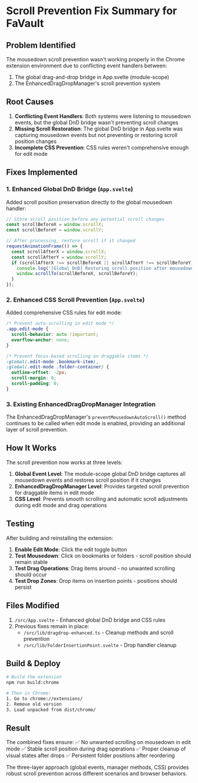 # Scroll Prevention Fix Summary for FaVault

## Problem Identified

The mousedown scroll prevention wasn't working properly in the Chrome extension environment due to conflicting event handlers between:
1. The global drag-and-drop bridge in App.svelte (module-scope)
2. The EnhancedDragDropManager's scroll prevention system

## Root Causes

1. **Conflicting Event Handlers**: Both systems were listening to mousedown events, but the global DnD bridge wasn't preventing scroll changes
2. **Missing Scroll Restoration**: The global DnD bridge in App.svelte was capturing mousedown events but not preventing or restoring scroll position changes
3. **Incomplete CSS Prevention**: CSS rules weren't comprehensive enough for edit mode

## Fixes Implemented

### 1. **Enhanced Global DnD Bridge** (`App.svelte`)
Added scroll position preservation directly to the global mousedown handler:
```javascript
// Store scroll position before any potential scroll changes
const scrollBeforeX = window.scrollX;
const scrollBeforeY = window.scrollY;

// After processing, restore scroll if it changed
requestAnimationFrame(() => {
  const scrollAfterX = window.scrollX;
  const scrollAfterY = window.scrollY;
  if (scrollAfterX !== scrollBeforeX || scrollAfterY !== scrollBeforeY) {
    console.log('[Global DnD] Restoring scroll position after mousedown');
    window.scrollTo(scrollBeforeX, scrollBeforeY);
  }
});
```

### 2. **Enhanced CSS Scroll Prevention** (`App.svelte`)
Added comprehensive CSS rules for edit mode:
```css
/* Prevent auto-scrolling in edit mode */
.app.edit-mode {
  scroll-behavior: auto !important;
  overflow-anchor: none;
}

/* Prevent focus-based scrolling on draggable items */
:global(.edit-mode .bookmark-item),
:global(.edit-mode .folder-container) {
  outline-offset: -2px;
  scroll-margin: 0;
  scroll-padding: 0;
}
```

### 3. **Existing EnhancedDragDropManager Integration**
The EnhancedDragDropManager's `preventMousedownAutoScroll()` method continues to be called when edit mode is enabled, providing an additional layer of scroll prevention.

## How It Works

The scroll prevention now works at three levels:

1. **Global Event Level**: The module-scope global DnD bridge captures all mousedown events and restores scroll position if it changes
2. **EnhancedDragDropManager Level**: Provides targeted scroll prevention for draggable items in edit mode
3. **CSS Level**: Prevents smooth scrolling and automatic scroll adjustments during edit mode and drag operations

## Testing

After building and reinstalling the extension:

1. **Enable Edit Mode**: Click the edit toggle button
2. **Test Mousedown**: Click on bookmarks or folders - scroll position should remain stable
3. **Test Drag Operations**: Drag items around - no unwanted scrolling should occur
4. **Test Drop Zones**: Drop items on insertion points - positions should persist

## Files Modified

1. `/src/App.svelte` - Enhanced global DnD bridge and CSS rules
2. Previous fixes remain in place:
   - `/src/lib/dragdrop-enhanced.ts` - Cleanup methods and scroll prevention
   - `/src/lib/FolderInsertionPoint.svelte` - Drop handler cleanup

## Build & Deploy

```bash
# Build the extension
npm run build:chrome

# Then in Chrome:
1. Go to chrome://extensions/
2. Remove old version
3. Load unpacked from dist/chrome/
```

## Result

The combined fixes ensure:
✅ No unwanted scrolling on mousedown in edit mode
✅ Stable scroll position during drag operations
✅ Proper cleanup of visual states after drops
✅ Persistent folder positions after reordering

The three-layer approach (global events, manager methods, CSS) provides robust scroll prevention across different scenarios and browser behaviors.